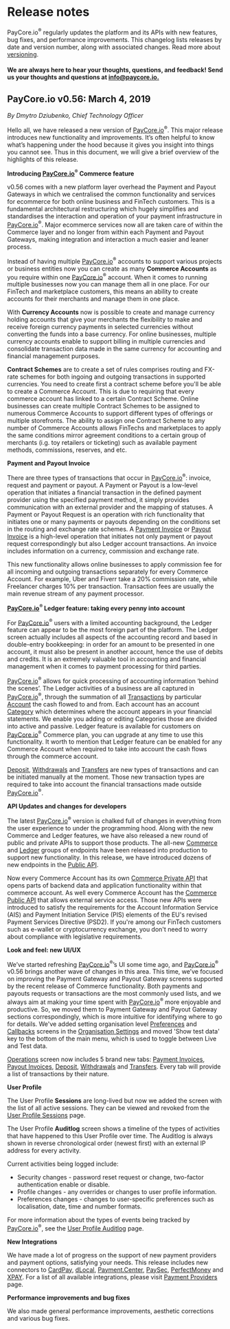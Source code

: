 # Release notes

PayCore.io<sup>®</sup> regularly updates the platform and its APIs with new features, bug fixes, and performance improvements. This changelog lists releases by date and version number, along with associated changes. Read more about [versioning](https://semver.org).

#### We are always here to hear your thoughts, questions, and feedback! Send us your thoughts and questions at [info@paycore.io.](mailto:support@paycore.io.)

## **PayCore.io v0.56: March 4, 2019**
*By Dmytro Dziubenko, Chief Technology Officer*

Hello all, we have released a new version of [PayCore.io](http://paycore.io/)<sup>®</sup>. This major release introduces new functionality and improvements. It’s often helpful to know what’s happening under the hood because it gives you insight into things you cannot see. Thus in this document, we will give a brief overview of the highlights of this release.

**Introducing [PayCore.io](http://paycore.io/)<sup>®</sup> Commerce feature**

v0.56 comes with a new platform layer overhead the Payment and Payout Gateways in which we centralised the common functionality and services for ecommerce for both online business and FinTech customers. This is a fundamental architectural restructuring which hugely simplifies and standardises the interaction and operation of your payment infrastructure in  [PayCore.io](http://paycore.io/)<sup>®</sup>. Major ecommerce services now all are taken care of within the Commerce layer and no longer from within each Payment and Payout Gateways, making integration and interaction a much easier and leaner process.

Instead of having multiple [PayCore.io](http://paycore.io/)<sup>®</sup> accounts to support various projects or business entities now you can create as many  **Commerce Accounts**  as you require within one [PayCore.io](http://paycore.io/)<sup>®</sup> account. When it comes to running multiple businesses now you can manage them all in one place. For our FinTech and marketplace customers, this means an ability to create accounts for their merchants and manage them in one place.

With  **Currency Accounts**  now is possible to create and manage currency holding accounts that give your merchants the flexibility to make and receive foreign currency payments in selected currencies without converting the funds into a base currency. For online businesses, multiple currency accounts enable to support billing in multiple currencies and consolidate transaction data made in the same currency for accounting and financial management purposes.

**Contract Schemes**  are to create a set of rules comprises routing and FX-rate schemes for both ingoing and outgoing transactions in supported currencies. You need to create first a contract scheme before you'll be able to create a Commerce Account. This is due to requiring that every commerce account has linked to a certain Contract Scheme. Online businesses can create multiple Contract Schemes to be assigned to numerous Commerce Accounts to support different types of offerings or multiple storefronts. The ability to assign one Contract Scheme to any number of Commerce Accounts allows FinTechs and marketplaces to apply the same conditions mirror agreement conditions to a certain group of merchants (i.g. toy retailers or ticketing) such as available payment methods, commissions, reserves, and etc.

**Payment and Payout Invoice**

There are three types of transactions that occur in  [PayCore.io](http://paycore.io/)<sup>®</sup>: invoice, request and payment or payout. A Payment or Payout is a low-level operation that initiates a financial transaction in the defined payment provider using the specified payment method, it simply provides communication with an external provider and the mapping of statuses. A Payment or Payout Request is an operation with rich functionality that initiates one or many payments or payouts depending on the conditions set in the routing and exchange rate schemes. A  [Payment Invoice](https://dashboard.paycore.io/operations/payment-invoices)  or  [Payout Invoice](https://dashboard.paycore.io/operations/payout-invoices)  is a high-level operation that initiates not only payment or payout request correspondingly but also Ledger account transactions. An invoice includes information on a currency, commission and exchange rate.

This new functionality allows online businesses to apply commission fee for all incoming and outgoing transactions separately for every Commerce Account. For example, Uber and Fiverr take a 20% commission rate, while Freelancer charges 10% per transaction. Transaction fees are usually the main revenue stream of any payment processor.

**[PayCore.io](http://paycore.io/)<sup>®</sup> Ledger feature: taking every penny into account**

For  [PayCore.io](http://paycore.io/)<sup>®</sup> users with a limited accounting background, the Ledger feature can appear to be the most foreign part of the platform. The Ledger screen actually includes all aspects of the accounting record and based in double-entry bookkeeping: in order for an amount to be presented in one account, it must also be present in another account, hence the use of debits and credits. It is an extremely valuable tool in accounting and financial management when it comes to payment processing for third parties.

[PayCore.io](http://paycore.io/)<sup>®</sup> allows for quick processing of accounting information ‘behind the scenes’. The Ledger activities of a business are all captured in  [PayCore.io](http://paycore.io/)<sup>®</sup>, through the summation of all  [Transactions](https://dashboard.paycore.io/ledger/accounts) by particular [Account](https://dashboard.paycore.io/ledger/categories) the cash flowed to and from. Each account has an account  [Category](https://dashboard.paycore.io/ledger/categories) which determines where the account appears in your financial statements. We enable you adding or editing Categories those are divided into active and passive. Ledger feature is available for customers on [PayCore.io](http://paycore.io/)<sup>®</sup> Commerce plan, you can upgrade at any time to use this functionality. It worth to mention that Ledger feature can be enabled for any Commerce Account when required to take into account the cash flows through the commerce account.

[Deposit](https://dashboard.paycore.io/operations/deposits), [Withdrawals](https://dashboard.paycore.io/operations/withdrawals) and [Transfers](https://dashboard.paycore.io/operations/transfers) are new types of transactions and can be initiated manually at the moment. Those new transaction types are required to take into account the financial transactions made outside  [PayCore.io](http://paycore.io/)<sup>®</sup>.

**API Updates and changes for developers**

The latest  [PayCore.io](http://paycore.io/)<sup>®</sup> version is chalked full of changes in everything from the user experience to under the programming hood. Along with the new Commerce and Ledger features, we have also released a new round of public and private APIs to support those products. The all-new [Commerce](https://swagger.paycore.io/#/Commerce/get_commerce_contract_payment_services) and [Ledger](https://swagger.paycore.io/#/Ledger/get_ledger_accounts) groups of endpoints have been released into production to support new functionality. In this release, we have introduced dozens of new endpoints in the  [Public API](http://swagger.paycore.io/).

Now every Commerce Account has its own  [Commerce Private API](https://swagger.paycore.io/commerce/)  that opens parts of backend data and application functionality within that commerce account. As well every Commerce Account has the [Commerce Public API](https://swagger.paycore.io/commerce-public/)  that allows external service access. Those new APIs were introduced to satisfy the requirements for the Account Information Service (AIS) and Payment Initiation Service (PIS) elements of the EU's revised Payment Services Directive (PSD2). If you're among our FinTech customers such as e-wallet or cryptocurrency exchange, you don't need to worry about compliance with legislative requirements.

**Look and feel: new UI/UX**

We’ve started refreshing  [PayCore.io](http://paycore.io/)<sup>®</sup>’s UI some time ago, and [PayCore.io](http://paycore.io/)<sup>®</sup> v0.56 brings another wave of changes in this area. This time, we’ve focused on improving the Payment Gateway and Payout Gateway screens supported by the recent release of Commerce functionality. Both payments and payouts requests or transactions are the most commonly used lists, and we always aim at making your time spent with [PayCore.io](http://paycore.io/)<sup>®</sup> more enjoyable and productive. So, we moved them to Payment Gateway and Payout Gateway sections correspondingly, which is more intuitive for identifying where to go for details. We've added setting organisation level  [Preferences](https://dashboard.paycore.io/organization/settings/preferences)  and  [Callbacks](https://dashboard.paycore.io/organization/settings/callbacks)  screens in the  [Organisation Settings](https://dashboard.paycore.io/organization/settings/profile)  and moved 'Show test data' key to the bottom of the main menu, which is used to toggle between Live and Test data.

[Operations](https://dashboard.paycore.io/operations/payment-invoices)  screen now includes 5 brand new tabs:  [Payment Invoices](https://dashboard.paycore.io/operations/payment-invoices),  [Payout Invoices](https://dashboard.paycore.io/operations/payment-invoices),  [Deposit](https://dashboard.paycore.io/operations/deposits),  [Withdrawals](https://dashboard.paycore.io/operations/withdrawals) and  [Transfers](https://dashboard.paycore.io/operations/transfers). Every tab will provide a list of transactions by their nature.

**User Profile**

The User Profile  **Sessions** are long-lived but now we added the screen with the list of all active sessions. They can be viewed and revoked from the  [User Profile Sessions](https://dashboard.paycore.io/user/settings/sessions) page.

The User Profile  **Auditlog**  screen shows a timeline of the types of activities that have happened to this User Profile over time. The Auditlog is always shown in reverse chronological order (newest first) with an external IP address for every activity.

Current activities being logged include:

-   Security changes - password reset request or change, two-factor authentication enable or disable.
-   Profile changes - any overrides or changes to user profile information.
-   Preferences changes - changes to user-specific preferences such as localisation, date, time and number formats.

For more information about the types of events being tracked by  [PayCore.io](http://paycore.io/)<sup>®</sup>, see the  [User Profile Auditlog](https://dashboard.paycore.io/user/settings/auditlog) page.

**New Integrations**

We have made a lot of progress on the support of new payment providers and payment options, satisfying your needs. This release includes new connectors to  [CardPay](https://www.cardpay.com/),  [dLocal](https://dlocal.com/),  [Payment.Center](https://www.payment.center/),  [PaySec](https://www.paysec.com/),  [PerfectMoney](https://perfectmoney.is/)  and  [XPAY](https://xpay.com.ua/). For a list of all available integrations, please visit [Payment Providers](https://dashboard.paycore.io/connect-directory/payment-providers) page.

**Performance improvements and bug fixes**

We also made general performance improvements, aesthetic corrections and various bug fixes.

